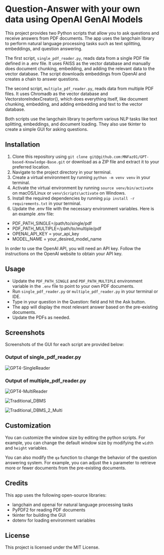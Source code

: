 # Question-Answer with your own data using OpenAI GenAI Models

This project provides two Python scripts that allow you to ask questions and receive answers from PDF documents. The app uses the langchain library to perform natural language processing tasks such as text splitting, embeddings, and question answering.

The first script, `single_pdf_reader.py`, reads data from a single PDF file defined in a .env file. It uses FAISS as the vector database and manually does document chunking, embedding, and adding the relevant data to the vector database. The script downloads embeddings from OpenAI and creates a chain to answer questions.

The second script, `multiple_pdf_reader.py`, reads data from multiple PDF files. It uses Chromadb as the vector database and VectorstoreIndexCreator(), which does everything itself, like document chunking, embedding, and adding embedding and text to the vector database.

Both scripts use the langchain library to perform various NLP tasks like text splitting, embeddings, and document loading. They also use tkinter to create a simple GUI for asking questions.

## Installation
1. Clone this repository using `git clone git@github.com:MNFaz01/GPT-based-Knowledge-Base.git` or download as a ZIP file and extract it to your preferred location.
2. Navigate to the project directory in your terminal.
3. Create a virtual environment by running `python -m venv venv` in your terminal.
4. Activate the virtual environment by running `source venv/bin/activate` on macOS/Linux or `venv\Scripts\activate` on Windows.
5. Install the required dependencies by running `pip install -r requirements.txt` in your terminal.  
6. Update the .env file with the necessary environment variables. Here is an example .env file:  
* PDF_PATH_SINGLE=/path/to/single/pdf 
* PDF_PATH_MULTIPLE=/path/to/multiple/pdf   
* OPENAI_API_KEY = your_api_key  
* MODEL_NAME = your_desired_model_name  

In order to use the OpenAI API, you will need an API key. Follow the instructions on the OpenAI website to obtain your API key.

## Usage
* Update the `PDF_PATH_SINGLE` and `PDF_PATH_MULTIPLE` environment variable in the `.env` file to point to your own PDF documents.
* Run `single_pdf_reader.py` or `multiple_pdf_reader.py` in your terminal or IDE.  
* Type in your question in the Question: field and hit the Ask button.
* The app will display the most relevant answer based on the pre-existing documents.
* Update the PDFs as needed.

## Screenshots  
Screenshots of the GUI for each script are provided below:  

### Output of single_pdf_reader.py

![GPT4-SingleReader](https://user-images.githubusercontent.com/76795935/235541059-15b03a78-22e2-4f66-89e0-e172f1a75779.png)

### Output of multiple_pdf_reader.py

![GPT4-MultiReader](https://user-images.githubusercontent.com/76795935/235541149-de836ec7-e1c6-44da-9cd5-5c5c54515ddb.png)

![Traditional_DBMS](https://user-images.githubusercontent.com/76795935/235541087-fa62a841-e902-4d36-ad4e-857b5e252530.png)  

![Traditional_DBMS_2_Multi](https://user-images.githubusercontent.com/76795935/235541119-53745bc3-2f3a-4468-a5dd-71c26cee6d65.png)  


## Customization
You can customize the window size by editing the python scripts. For example, you can change the default window size by modifying the `width` and `height` variables.

You can also modify the `qa` function to change the behavior of the question answering system. For example, you can adjust the `k` parameter to retrieve more or fewer documents from the pre-existing documents.

## Credits
This app uses the following open-source libraries:

* langchain and openai for natural language processing tasks  
* PyPDF2 for reading PDF documents  
* tkinter for building the GUI  
* dotenv for loading environment variables  

## License
This project is licensed under the MIT License.
